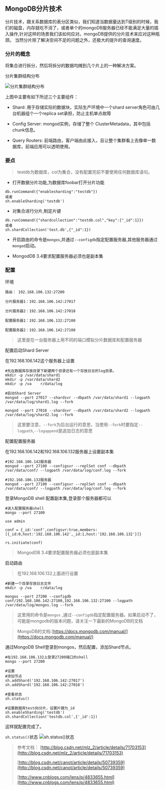 
## MongoDB分片技术

分片技术，跟关系数据库的表分区类似，我们知道当数据量达到T级别的时候，我们的磁盘，内存就吃不消了，或者单个的mongoDB服务器已经不能满足大量的插入操作,针对这样的场景我们该如何应对。mongoDB提供的分片技术来应对这种瓶颈。 
当然分片除了解决空间不足的问题之外，还极大的提升的查询速度。

### 分片的概念

将集合进行拆分，然后将拆分的数据均摊到几个片上的一种解决方案。

分片集群结构分布

![分片集群结构分布](http://ovv4v0gcw.bkt.clouddn.com/mongodbfp01.png)


上图中主要有如下所述三个主要组件：

- Shard:
用于存储实际的数据块，实际生产环境中一个shard server角色可由几台机器组个一个replica set承担，防止主机单点故障

- Config Server:
mongod实例，存储了整个 ClusterMetadata，其中包括 chunk信息。

- Query Routers:
前端路由，客户端由此接入，且让整个集群看上去像单一数据库，前端应用可以透明使用。


### 要点

>testdb为数据库，col为集合，没有配置完前不要使用任何数据库语句。

- 打开数据分片功能,为数据库foobar打开分片功能
```
db.runCommand({"enablesharding":"testdb"})
或者
sh.enableSharding('testdb')
```

- 对集合进行分片,制定片键
```
db.runCommand({"shardcollection":"testdb.col","key":{"_id":1}})
或者
sh.shardCollection('test.db',{"_id":1})
```
- 开启路由的命令是`mongos`,并通过`--configdb`指定配置服务器,其他服务器通过`mongod`启动。

- MongodDB 3.4要求配置服务器必须也是副本集

### 配置

环境

```
路由： 192.168.106.132:27200

分片服务器1：192.168.106.142:27017

分片服务器2：192.168.106.142:27018

配置服务器1：192.168.106.132:27100

配置服务器2：192.168.106.142:27100
```

>这里是在一台服务器上用不同的端口模拟分片数据库和配置服务器


配置启动Shard Server

在192.168.106.142这个服务器上设置

```
#先在数据库存放目录下新建两个目录还有一个存放日志的log目录。
mkdir -p /var/data/shard1
mkdir -p /var/data/shard2
mkdir -p /va	r/data/log

#启动Shard Server
mongod --port 27017 --shardsvr --dbpath /var/data/shard1 --logpath /var/data/log/shard1.log --fork

mongod --port 27018 --shardsvr --dbpath /var/data/shard2 --logpath /var/data/log/shard2.log --fork
```

>这里要注意，`--fork`为后台运行的意思，当使用`--fork`时要指定`--logpath`,`--logappend`是追加日志的意思

配置配置服务器

在192.168.106.142和192.168.106.132服务器上设置副本集

```
#192.168.106.142服务器
mongod --port 27100 --configsvr --replSet conf --dbpath /var/data/conf/ --logpath /var/data/log/conf.log --fork

#192.168.106.132服务器
mongod --port 27100 --configsvr --replSet conf --dbpath /var/data/conf/ --logpath /var/data/log/conf.log --fork
```

登录MongoDB shell 配置副本集,登录那个服务器都可以

```
#进入配置服务器shell
mongo --port 27100

use admin

conf = {_id:'conf',configsvr:true,members:[{_id:0,host:'192.168.106.142',_id:1,host:'192.168.106.132'}]}

rs.initiate(conf)
```
>MongodDB 3.4要求配置服务器必须也是副本集




启动路由

>在192.168.106.132上面进行设置

```
#新建一个目录存放日志文件
mkdir -p /va	r/data/log

mongos --port 27200 --configdb conf/192.168.106.142:27100,192.168.106.132:27100 --logpath /var/data/log/mongos.log --fork
```

>这里用的命令是`mongos` ,通过`--configdb`指定配置服务器。如果启动不了，可能是mongodb的版本问题，请关注一下最新的MongoDB的文档

>MongoDB的文档:[https://docs.mongodb.com/manual/](https://docs.mongodb.com/manual/)


通过MongoDB Shell登录到mongos，然后配置，添加Shard节点。

```
#在192.168.106.132上登录27200端口的shell
mongo --port 27200

#设置
#添加节点
sh.addShard('192.168.106.142:27017')  
sh.addShard('192.168.106.142:27018')  

#查看状态
sh.status()  

#设置数据库testdb分片，设置片键为_id
sh.enableSharding('testdb')  
sh.shardCollection('testdb.col',{'_id':1})
```

这样就配置完成了。

`sh.status()`状态
![sh.status()状态](http://ovv4v0gcw.bkt.clouddn.com/mongodbshards01.png)


>参考文档：
>[http://blog.csdn.net/mlz_2/article/details/71703153](http://blog.csdn.net/mlz_2/article/details/71703153)
>
>[http://blog.csdn.net/canot/article/details/50739359](http://blog.csdn.net/canot/article/details/50739359)
>
>[http://www.cnblogs.com/lens/p/4833655.html](http://www.cnblogs.com/lens/p/4833655.html)




